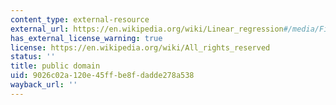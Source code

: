 ```yaml
---
content_type: external-resource
external_url: https://en.wikipedia.org/wiki/Linear_regression#/media/File:Galton%27s_correlation_diagram_1875.jpg
has_external_license_warning: true
license: https://en.wikipedia.org/wiki/All_rights_reserved
status: ''
title: public domain
uid: 9026c02a-120e-45ff-be8f-dadde278a538
wayback_url: ''
---
```

